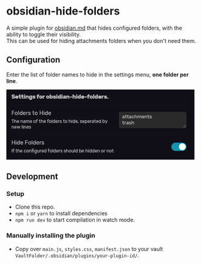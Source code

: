 # obsidian-hide-folders

A simple plugin for [obsidian.md](https://obsidian.md) that hides configured folders, with the ability to toggle their visibility.  
This can be used for hiding attachments folders when you don't need them.

## Configuration
Enter the list of folder names to hide in the settings menu, **one folder per line**.

![Screenshot of the Plugin Settings Screen in Obsidian.md](./docs/assets/settings-screenshot.png)  

## Development
### Setup
- Clone this repo.
- `npm i` or `yarn` to install dependencies
- `npm run dev` to start compilation in watch mode.

### Manually installing the plugin
- Copy over `main.js`, `styles.css`, `manifest.json` to your vault `VaultFolder/.obsidian/plugins/your-plugin-id/`.
